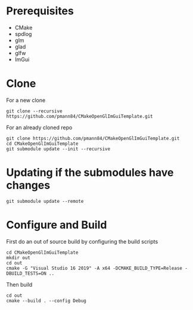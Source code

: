# Prerequisites
- CMake
- spdlog
- glm
- glad
- glfw
- ImGui

# Clone
For a new clone
```
git clone --recursive https://github.com/pmann84/CMakeOpenGlImGuiTemplate.git
```
For an already cloned repo
```
git clone https://github.com/pmann84/CMakeOpenGlImGuiTemplate.git
cd CMakeOpenGlImGuiTemplate
git submodule update --init --recursive
```
# Updating if the submodules have changes
```
git submodule update --remote
```

# Configure and Build
First do an out of source build by configuring the build scripts
```
cd CMakeOpenGlImGuiTemplate
mkdir out
cd out
cmake -G "Visual Studio 16 2019" -A x64 -DCMAKE_BUILD_TYPE=Release -DBUILD_TESTS=ON ..
```
Then build
```
cd out 
cmake --build . --config Debug
```